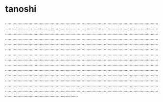 # tanoshi

...................................................................................................................................................................................................................................................................................................................................................................................................................................................................................................................................................................................................................................................................................................................................................................................................................................................................................................................................................................................................................................................................................................................................................................................................................................................................................................................................................................................................................................................................................................................................................................................................................................................................................................................................................................................................................................................................